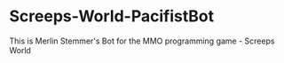 # Screeps-World-PacifistBot

This is Merlin Stemmer's Bot for the MMO programming game - Screeps World
